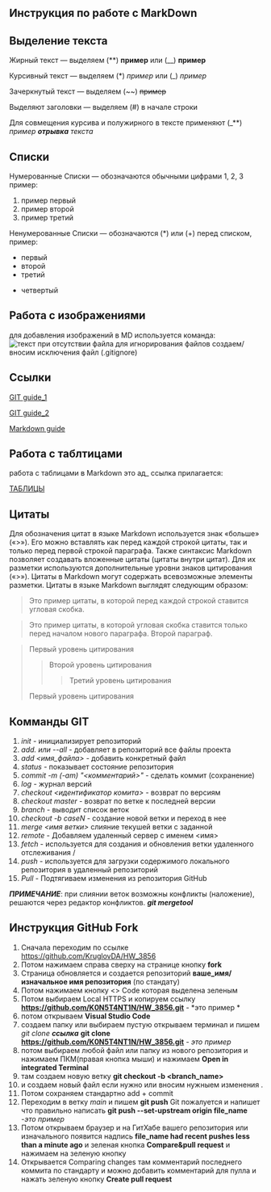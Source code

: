 ## Инструкция по работе с MarkDown

## Выделение текста

Жирный текст — выделяем (**) **пример** или (__) __пример__

Курсивный текст — выделяем (*) *пример* или (_) _пример_

Зачеркнутый текст — выделяем (~~) ~~пример~~

Выделяют заголовки — выделяем (#) в начале строки

Для совмещения курсива и полужирного в тексте применяют (_**) _пример **отрывка** текста_ 

## Списки

Нумерованные Списки — обозначаются
обычными цифрами 1, 2, 3 пример:
1. пример первый
2. пример второй
3. пример третий

Ненумерованные Списки — обозначаются
(*) или (+) перед списком, пример:
* первый
* второй
* третий
+ четвертый 

## Работа с изображениями

для добавления изображений в MD используется команда: 
![текст при отсутствии файла](PURI.jpg)
для игнорирования файлов создаем/вносим исключения файл (.gitignore)

## Ссылки

[GIT guide_1](https://habr.com/ru/post/541258/ "руководство по GIT часть 1")  

[GIT guide_2](https://habr.com/ru/post/542616/ "руководство по GIT часть 2")

[Markdown guide](https://gist.github.com/Jekins/2bf2d0638163f1294637 "руководство по MarkDown") 

## Работа с таблтицами

работа с таблицами в Markdown это ад_ ссылка прилагается:

[ТАБЛИЦЫ](https://ru.markdown.net.br/rasshirennyy-sintaksis/)

## Цитаты

Для обозначения цитат в языке Markdown используется знак «больше» («>»). Его можно вставлять как перед каждой строкой цитаты, так и только перед первой строкой параграфа. Также синтаксис Markdown позволяет создавать вложенные цитаты (цитаты внутри цитат). Для их разметки используются дополнительные уровни знаков цитирования («>»). Цитаты в Markdown могут содержать всевозможные элементы разметки. Цитаты в языке Markdown выглядят следующим образом:

>Это пример цитаты,
>в которой перед каждой строкой
>ставится угловая скобка.

>Это пример цитаты,
в которой угловая скобка
ставится только перед началом нового параграфа.
>Второй параграф.

> Первый уровень цитирования
>> Второй уровень цитирования
>>> Третий уровень цитирования
>
>Первый уровень цитирования

## Комманды GIT
1. *init* - инициализирует репозиторий
2. *add. или --all* - добавляет в репозиторий все файлы проекта
4. *add <имя_файла>* - добавить конкретный файл
5. *status* - показывает состояние репозитория
6. *commit -m (-am) "<комментарий>"* - сделать коммит (сохранение)
7. *log* - журнал версий
8. *checkout <идентификатор комита>* - возврат по версиям
8. *checkout master* - возврат по ветке к последней версии
9. *branch* - выводит список веток
10. *checkout -b caseN* - создание новой ветки и переход в нее
11. *merge <имя ветки>* слияние текушей ветки с заданной
12. *remote* - Добавляем удаленный сервер с именем <имя>
13. *fetch <name>* - используется для создания и обновления ветки удаленного отслеживания <name>/<branch>
14. *push* - используется для загрузки содержимого локального репозитория в удаленный репозиторий
15. *Pull* - Подтягиваем изменения из репозитория GitHub

_**ПРИМЕЧАНИЕ**_: при слиянии веток возможны конфликты (наложение), решаются через редактор конфликтов. _**git mergetool**_

## Инструкция GitHub Fork

1. Сначала переходим по ссылке https://github.com/KruglovDA/HW_3856
2. Потом нажимаем справа сверху на странице кнопку __fork__ 
3. Страница обновляется и создается репозиторий **ваше_имя/изначальное имя репозитория** (по стандату)
4. Потом нажимаем кнопку <> Code которая выделена зеленым 
5. Потом выбираем Local HTTPS и копируем ссылку **https://github.com/K0N5T4NT1N/HW_3856.git** - *это пример *
6. потом открываем __Visual Studio Code__ 
7. создаем папку или выбираем пустую открываем терминал и пишем *git clone __ссылка__* **git clone https://github.com/K0N5T4NT1N/HW_3856.git** - *это пример*
8. потом выбираем любой файл или папку из нового репозитория и нажимаем ПКМ(правая кнопка мыши) и нажимаем **Open in integrated Terminal**
9. там создаем новую ветку **git checkout -b <branch_name>**
10. и создаем новый файл если нужно или вносим нужныем изменения .
11. Потом сохраняем стандартно add + commit 
12. Переходим в ветку *main* и пишем **git push** Git пожалуется и напишет что правильно написать **git push --set-upstream origin file_name**  -*это пример* 
13. Потом открываем браузер и на ГитХабе вашего репозитория или изначального появится надпись  **file_name had recent pushes less than a minute ago** и зеленая кнопка **Compare&pull request** и нажимаем на зеленую кнопку
14. Открывается Comparing changes там комментарий последнего коммита по стандарту и можно добавить комментарий для пулла и нажать зеленую кнопку **Create pull request**
